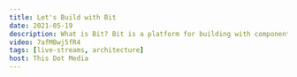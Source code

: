 ```yaml
---
title: Let's Build with Bit
date: 2021-05-19
description: What is Bit? Bit is a platform for building with components. You can use Bit to build UI components, hooks, middleware, server-less functions and all things JavaScript! In this session, learn how to build more scalable and reusable components. Let’s take a look at how we can get your components in the cloud complete with documentation, tests and compositions, so they can easily be shared and used in other applications.
video: 7afMBwj5fR4
tags: [live-streams, architecture]
host: This Dot Media
---
```

